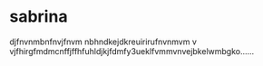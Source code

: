 # sabrina
djfnvnmbnfnvjfnvm nbhndkejdkreuirirufnvnmvm  v vjfhirgfmdmcnffjffhfuhldjkjfdmfy3ueklfvmmvnvejbkelwmbgko......
